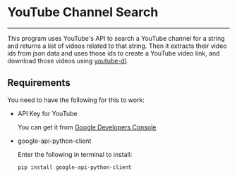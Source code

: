 # YouTube Channel Search
---

This program uses YouTube's API to search a
YouTube channel for a string and returns a
list of videos related to that string. Then
it extracts their video ids from json data
and uses those ids to create a YouTube
video link, and download those videos using
[youtube-dl](https://github.com/ytdl-org/youtube-dl/).


## Requirements
You need to have the following for this to work:

* API Key for YouTube 

	You can get it from [Google Developers Console](https://console.developers.google.com/)

* google-api-python-client

	Enter the following in terminal to install:
	
	`pip install google-api-python-client`